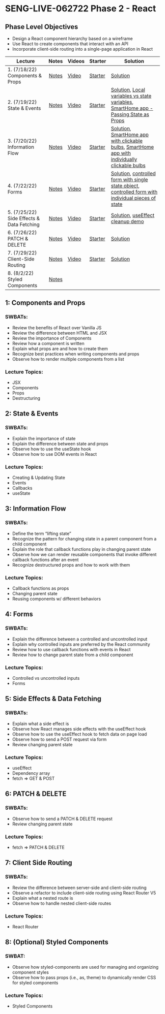 # SENG-LIVE-062722 Phase 2 - React

## Phase Level Objectives

- Design a React component hierarchy based on a wireframe
- Use React to create components that interact with an API
- Incorporate client-side routing into a single-page application in React


| Lecture | Notes | Videos | Starter | Solution |
| ------- | :---: | ------ | ------- | -------- |
| 1. (7/18/22) Components & Props     |  [Notes](https://docs.google.com/document/d/1PaEUsoVruIU3pSUOz9jlsfVhxrwB1N7XPYbmak03wKg/edit?usp=sharing)     |  [Video](https://vimeo.com/731140865)      |    [Starter](https://github.com/learn-co-students/SENG-LIVE-062722-Phase-2/tree/main/01_components_and_props)     |   [Solution](https://github.com/learn-co-students/SENG-LIVE-062722-Phase-2/compare/main...01_solution)       |
| 2. (7/19/22) State & Events     |  [Notes](https://docs.google.com/document/d/1PaEUsoVruIU3pSUOz9jlsfVhxrwB1N7XPYbmak03wKg/edit?usp=sharing)     |   [Video](https://vimeo.com/731513725)     |    [Starter](https://github.com/learn-co-students/SENG-LIVE-062722-Phase-2/tree/main/02_state_and_events%20)     |    [Solution](https://github.com/learn-co-students/SENG-LIVE-062722-Phase-2/commit/fcc5d5010f42513b5771bb1b33ab0b278adbbba0), [Local variables vs state variables](https://codesandbox.io/s/counter-state-example-0r8stb?file=/src/App.js), [SmartHome app - Passing State as Props](https://codesandbox.io/s/vigilant-minsky-iiykrb)      |
| 3. (7/20/22) Information Flow     |  [Notes](https://docs.google.com/document/d/1PaEUsoVruIU3pSUOz9jlsfVhxrwB1N7XPYbmak03wKg/edit?usp=sharing)     |  [Video](https://vimeo.com/731875258)      |   [Starter](https://github.com/learn-co-students/SENG-LIVE-062722-Phase-2/tree/main/03_information_flow)      |    [Solution](https://github.com/learn-co-students/SENG-LIVE-062722-Phase-2/commit/72b5884eec393ef247255b43d8c2dd8724889b87), [SmartHome app with clickable bulbs](https://codesandbox.io/s/smarthome-with-clickable-bulbs-woyctp), [SmartHome app with individually clickable bulbs](https://codesandbox.io/s/smarthome-with-individually-switchable-bulbs-du3hot)      |
| 4. (7/22/22) Forms     |   [Notes](https://docs.google.com/document/d/1PaEUsoVruIU3pSUOz9jlsfVhxrwB1N7XPYbmak03wKg/edit?usp=sharing)    |   [Video](https://vimeo.com/732788681)     |   [Starter](https://github.com/learn-co-students/SENG-LIVE-062722-Phase-2/tree/main/04_react_forms)      |  [Solution](https://github.com/learn-co-students/SENG-LIVE-062722-Phase-2/compare/main...04_solution), [controlled form with single state object](https://codesandbox.io/s/refactoring-a-controlled-form-with-individual-pieces-of-state-juv663?file=/src/App.js), [controlled form with individual pieces of state](https://codesandbox.io/s/controlled-form-with-individual-pieces-of-state-pbjpe4?from-embed)        |
| 5. (7/25/22) Side Effects & Data Fetching     |  [Notes](https://docs.google.com/document/d/1PaEUsoVruIU3pSUOz9jlsfVhxrwB1N7XPYbmak03wKg/edit?usp=sharing)     |   [Video](https://vimeo.com/733380408)     |   [Starter](https://github.com/learn-co-students/SENG-LIVE-062722-Phase-2)      |   [Solution](https://github.com/learn-co-students/SENG-LIVE-062722-Phase-2/compare/main...05_solution), [useEffect cleanup demo](https://codesandbox.io/s/useeffect-cleanup-ig17kd?file=/src/Timer.js)       |
| 6. (7/26/22) PATCH & DELETE     |   [Notes](https://docs.google.com/document/d/1PaEUsoVruIU3pSUOz9jlsfVhxrwB1N7XPYbmak03wKg/edit?usp=sharing)    |   [Video](https://vimeo.com/733765568)     |    [Starter](https://github.com/learn-co-students/SENG-LIVE-062722-Phase-2/tree/main/06_PATCH_DELETE)     |   [Solution](https://github.com/learn-co-students/SENG-LIVE-062722-Phase-2/commit/8df9107f4c9b3af96d5196bc5500198bb0380f9c)       |
| 7. (7/29/22) Client-Side Routing     |   [Notes](https://docs.google.com/document/d/1PaEUsoVruIU3pSUOz9jlsfVhxrwB1N7XPYbmak03wKg/edit?usp=sharing)    |    [Video](https://vimeo.com/734843057)    |   [Starter](https://github.com/learn-co-students/SENG-LIVE-062722-Phase-2/tree/main/07_client_side_routing)      |    [Solution](https://github.com/learn-co-students/SENG-LIVE-062722-Phase-2/compare/07_solution?expand=1)      |
| 8. (8/2/22) Styled Components     |   [Notes](https://docs.google.com/document/d/1PaEUsoVruIU3pSUOz9jlsfVhxrwB1N7XPYbmak03wKg/edit?usp=sharing)    |        |         |          |

## 1: Components and Props
### SWBATs:
- Review the benefits of React over Vanilla JS 
- Review the difference between HTML and JSX
- Review the importance of Components
- Review how a component is written
- Explain what props are and how to create them
- Recognize best practices when writing components and props
- Observe how to render multiple components from a list
### Lecture Topics:
- JSX
- Components
- Props
- Destructuring


## 2: State & Events

### SWBATs:
- Explain the importance of state
- Explain the difference between state and props
- Observe how to use the useState hook
- Observe how to use DOM events in React
### Lecture Topics:
- Creating & Updating State
- Events
- Callbacks
- useState


## 3: Information Flow
### SWBATs:
- Define the term “lifting state”
- Recognize the pattern for changing state in a parent component from a child component
- Explain the role that callback functions play in changing parent state
- Observe how we can render reusable components that invoke different callback functions after an event
- Recognize destructured props and how to work with them
### Lecture Topics:
- Callback functions as props
- Changing parent state
- Reusing components w/ different behaviors

## 4: Forms
### SWBATs:
- Explain the difference between a controlled and uncontrolled input
- Explain why controlled inputs are preferred by the React community
- Review how to use callback functions with events in React
- Review how to change parent state from a child component
### Lecture Topics:
- Controlled vs uncontrolled inputs
- Forms

## 5: Side Effects & Data Fetching

### SWBATs:
- Explain what a side effect is
- Observe how React manages side effects with the useEffect hook
- Observe how to use the useEffect hook to fetch data on page load
- Observe how to send a POST request via form
- Review changing parent state
### Lecture Topics:
- useEffect
- Dependency array
- fetch => GET & POST

## 6: PATCH & DELETE
### SWBATs:
- Observe how to send a PATCH & DELETE request
- Review changing parent state
### Lecture Topics:
- fetch => PATCH & DELETE

## 7: Client Side Routing

### SWBATs:
- Review the difference between server-side and client-side routing
- Observe a refactor to include client-side routing using React Router V5
- Explain what a nested route is
- Observe how to handle nested client-side routes 
### Lecture Topics:
- React Router

## 8: (Optional) Styled Components
### SWBAT:
- Observe how styled-components are used for managing and organizing component styles
- Observe how to pass props (i.e., as, theme) to dynamically render CSS for styled components
### Lecture Topics:
- Styled Components
